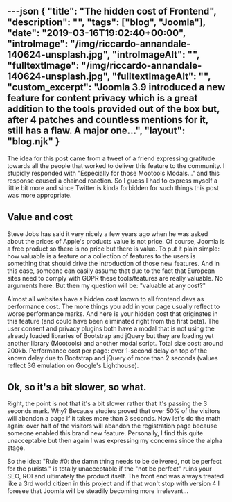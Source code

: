 ---json
{
  "title": "The hidden cost of Frontend",
  "description": "",
  "tags": ["blog", "Joomla"],
  "date": "2019-03-16T19:02:40+00:00",
  "introImage": "/img/riccardo-annandale-140624-unsplash.jpg",
  "introImageAlt": "",
  "fulltextImage": "/img/riccardo-annandale-140624-unsplash.jpg",
  "fulltextImageAlt": "",
  "custom_excerpt": "Joomla 3.9 introduced a new feature for content privacy which is a great addition to the tools provided out of the box but, after 4 patches and countless mentions for it, still has a flaw. A major one...",
  "layout": "blog.njk"
}
---
The idea for this post came from a tweet of a friend expressing gratitude towards all the people that worked to deliver this feature to the community. I stupidly responded with "Especially for those Mootools Modals..." and this response caused a chained reaction. So I guess I had to express myself a little bit more and since Twitter is kinda forbidden for such things this post was more appropriate.

Value and cost
--------------
Steve Jobs has said it very nicely a few years ago when he was asked about the prices of Apple's products value is not price. Of course, Joomla is a free product so there is no price but there is value. To put it plain simple: how valuable is a feature or a collection of features to the users is something that should drive the introduction of those new features. And in this case, someone can easily assume that due to the fact that European sites need to comply with GDPR these tools/features are really valuable. No arguments here. But then my question will be: "valuable at any cost?"

Almost all websites have a hidden cost known to all frontend devs as performance cost. The more things you add in your page usually reflect to worse performance marks. And here is your hidden cost that originates in this feature (and could have been eliminated right from the first beta). The user consent and privacy plugins both have a modal that is not using the already loaded libraries of Bootstrap and jQuery but they are loading yet another library (Mootools) and another modal script. Total size cost: around 200kb. Performance cost per page: over 1-second delay on top of the known delay due to Bootstrap and jQuery of more than 2 seconds (values reflect 3G emulation on Google's Lighthouse).

  
Ok, so it's a bit slower, so what.
-------------------------------------

Right, the point is not that it's a bit slower rather that it's passing the 3 seconds mark. Why? Because studies proved that over 50% of the visitors will abandon a page if it takes more than 3 seconds. Now let's do the math again: over half of the visitors will abandon the registration page because someone enabled this brand new feature. Personally, I find this quite unacceptable but then again I was expressing my concerns since the alpha stage.

So the idea: "Rule #0: the damn thing needs to be delivered, not be perfect for the purists." is totally unacceptable if the "not be perfect" ruins your SEO, ROI and ultimately the product itself. The front end was always treated like a 3rd world citizen in this project and if that won't stop with version 4 I foresee that Joomla will be steadily becoming more irrelevant...
